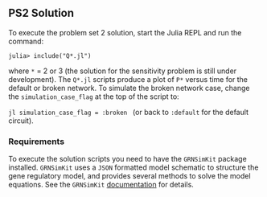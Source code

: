 ## PS2 Solution
To execute the problem set 2 solution, start the Julia REPL and run the command:

    julia> include("Q*.jl")

where ``*`` = 2 or 3 (the solution for the sensitivity problem is still under development).
The ``Q*.jl`` scripts produce a plot of ``P*`` versus time for the default or broken network.
To simulate the broken network case, change the ``simulation_case_flag`` at the top of the
script to:

  ``jl
    simulation_case_flag = :broken
  ``
(or back to ``:default`` for the default circuit). 

### Requirements
To execute the solution scripts you need to have the ``GRNSimKit`` package installed. ``GRNSimKit`` uses a ``JSON`` formatted model schematic to structure the gene regulatory model, and provides several methods to solve the model equations. See the
``GRNSimKit`` [documentation](https://varnerlab.github.io/GRNSimKit/) for details.
